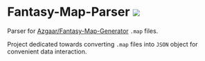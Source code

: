 # Fantasy-Map-Parser ![](https://github.com/Badrpas/Fantasy-Map-Parser/workflows/Tests/badge.svg)
Parser for [Azgaar/Fantasy-Map-Generator](https://github.com/Azgaar/Fantasy-Map-Generator) `.map` files.

Project dedicated towards converting `.map` files into `JSON` object for convenient data interaction.
